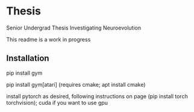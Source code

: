 # Thesis
Senior Undergrad Thesis Investigating Neuroevolution

This readme is a work in progress

## Installation
pip install gym

pip install gym[atari] (requires cmake; apt install cmake)

install pytorch as desired, following instructions on page (pip install torch torchvision); cuda if you want to use gpu
